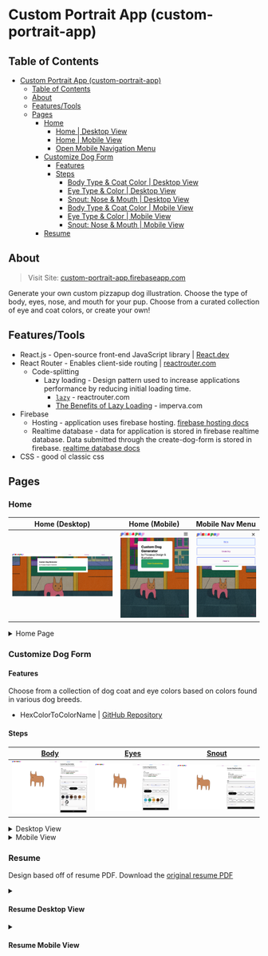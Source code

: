 # Custom Portrait App (custom-portrait-app)

## Table of Contents
- [Custom Portrait App (custom-portrait-app)](#custom-portrait-app-custom-portrait-app)
  - [Table of Contents](#table-of-contents)
  - [About](#about)
  - [Features/Tools](#featurestools)
  - [Pages](#pages)
    - [Home](#home)
      - [Home | Desktop View](#home--desktop-view)
      - [Home | Mobile View](#home--mobile-view)
      - [Open Mobile Navigation Menu](#open-mobile-navigation-menu)
    - [Customize Dog Form](#customize-dog-form)
      - [Features](#features)
      - [Steps](#steps)
        - [Body Type \& Coat Color | Desktop View](#body-type--coat-color--desktop-view)
        - [Eye Type \& Color | Desktop View](#eye-type--color--desktop-view)
        - [Snout: Nose \& Mouth | Desktop View](#snout-nose--mouth--desktop-view)
        - [Body Type \& Coat Color | Mobile View](#body-type--coat-color--mobile-view)
        - [Eye Type \& Color | Mobile View](#eye-type--color--mobile-view)
        - [Snout: Nose \& Mouth | Mobile View](#snout-nose--mouth--mobile-view)
    - [Resume](#resume)

## About

> Visit Site: [custom-portrait-app.firebaseapp.com](https://custom-portrait-app.firebaseapp.com/createdog)

Generate your own custom pizzapup dog illustration. Choose the type of body, eyes, nose, and mouth for your pup. Choose from a curated collection of eye and coat colors, or create your own! 

## Features/Tools
- React.js - Open-source front-end JavaScript library | [React.dev](https://react.dev/)
- React Router - Enables client-side routing | [reactrouter.com](https://reactrouter.com/en/main)
  - Code-splitting 
    - Lazy loading - Design pattern used to increase applications performance by reducing initial loading time. 
      - [`lazy`](https://reactrouter.com/en/main/route/lazy) - reactrouter.com
      - [The Benefits of Lazy Loading](https://www.imperva.com/learn/performance/lazy-loading/#:~:text=The%20benefits%20of%20lazy%20loading,users%20only%20if%20it's%20requested.) - imperva.com
- Firebase
  - Hosting - application uses firebase hosting. [firebase hosting docs](https://firebase.google.com/docs/hosting)
  - Realtime database - data for application is stored in firebase realtime database. Data submitted through the create-dog-form is stored in firebase. [realtime database docs](https://firebase.google.com/docs/database)
- CSS - good ol classic css

## Pages

### Home

| Home (Desktop)                                                     | Home (Mobile)                                                    | Mobile Nav Menu                                                      |
| ------------------------------------------------------------------ | ---------------------------------------------------------------- | -------------------------------------------------------------------- |
| <img alt='home desktop view' src="preview-imgs/home-desktop.png"/> | <img alt='home mobile view' src="preview-imgs/home-mobile.png"/> | <img alt='home mobile view' src="preview-imgs/home-mobile-nav.png"/> |


<details><summary>Home Page</summary>

#### Home | Desktop View
![Home page desktop view](preview-imgs/home-desktop.png)
#### Home | Mobile View
![home page mobile view](preview-imgs/home-mobile.png)
#### Open Mobile Navigation Menu
![home page mobile nav menu preview](preview-imgs/home-mobile-nav.png)

</details>

### Customize Dog Form

#### Features

Choose from a collection of dog coat and eye colors based on colors found in various dog breeds. 
- HexColorToColorName | [GitHub Repository](https://github.com/jeff3754/HexColorToColorName#readme)

#### Steps

| [Body](#body-type--coat-color)                                      | [Eyes](#eye-type--color)                                            | [Snout](#snout-nose--mouth)                                           |
| ------------------------------------------------------------------- | ------------------------------------------------------------------- | --------------------------------------------------------------------- |
| <img alt="customize dog body" src="preview-imgs/body-desktop.png"/> | <img alt="customize dog eyes" src="preview-imgs/eyes-desktop.png"/> | <img alt="customize dog snout" src="preview-imgs/snout-desktop.png"/> |

<details><summary>Desktop View</summary>

| [Body](#body-type--coat-color)                                      | [Eyes](#eye-type--color)                                            | [Snout](#snout-nose--mouth)                                           |
| ------------------------------------------------------------------- | ------------------------------------------------------------------- | --------------------------------------------------------------------- |
| <img alt="customize dog body" src="preview-imgs/body-desktop.png"/> | <img alt="customize dog eyes" src="preview-imgs/eyes-desktop.png"/> | <img alt="customize dog snout" src="preview-imgs/snout-desktop.png"/> |



##### Body Type & Coat Color | Desktop View
<!-- ![customize dog body](preview-imgs/dog-body.png) -->
![body options mobile](preview-imgs/body-mobile.png)
![body options desktop](preview-imgs/body-desktop.png)

##### Eye Type & Color | Desktop View
![customize dog eyes](preview-imgs/dog-eyes.png)
##### Snout: Nose & Mouth | Desktop View
![snout options](preview-imgs/dog-nose.png)


</details>

<details><summary>Mobile View</summary>

| [Body](#body-type--coat-color)                                     | [Eyes](#eye-type--coat-color)                                      | [Snout](#snout-nose--mouth)                                          |
| ------------------------------------------------------------------ | ------------------------------------------------------------------ | -------------------------------------------------------------------- |
| <img alt="customize dog body" src="preview-imgs/body-mobile.png"/> | <img alt="customize dog eyes" src="preview-imgs/eyes-mobile.png"/> | <img alt="customize dog snout" src="preview-imgs/snout-mobile.png"/> |

##### Body Type & Coat Color | Mobile View
<!-- ![customize dog body](preview-imgs/dog-body.png) -->
![body options mobile](preview-imgs/body-mobile.png)
![body options desktop](preview-imgs/body-desktop.png)

##### Eye Type & Color | Mobile View
![customize dog eyes](preview-imgs/dog-eyes.png)
##### Snout: Nose & Mouth | Mobile View
![snout options](preview-imgs/dog-nose.png)

</details>



### Resume

Design based off of resume PDF. Download the [original resume PDF](preview-imgs/Hardwick-2022.pdf)

<!-- #### Resume Desktop View -->

<details>
<summary><h4>Resume Desktop View</h4></summary>

![resume desktop view](preview-imgs/resume-desktop.png)

</details>

<!-- #### Resume Mobile View -->

<details><summary><h4>Resume Mobile View</h4></summary>

![resume mobile view](preview-imgs/resume-mobile.png)

</details>



